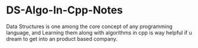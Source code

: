 # DS-Algo-In-Cpp-Notes
Data Structures is one among the core concept of any programming language, and Learning them along with algorithms in cpp is way helpful if u dream to get into an product based company.
